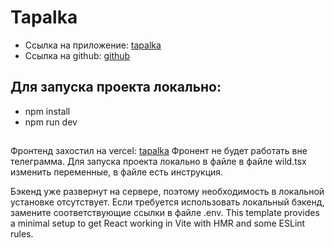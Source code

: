 # Tapalka
- Ссылка на приложение: [tapalka](t.me/ITWorkinTest_bot/Tapalka)
- Ссылка на github: [github](https://github.com/cruiserrrrrr/tapalka)

## Для запуска проекта локально:
- npm install 
- npm run dev

##

Фронтенд захостил на vercel: [tapalka](https://tapalka.vercel.app/)
Фронент не будет работать вне телеграмма.
Для запуска проекта локально в файле в файле wild.tsx  изменить переменные, в файле есть инструкция.

Бэкенд уже развернут на сервере, поэтому необходимость в локальной установке отсутствует. Если требуется использовать локальный бэкенд, замените соответствующие ссылки в файле .env.
This template provides a minimal setup to get React working in Vite with HMR and some ESLint rules.
